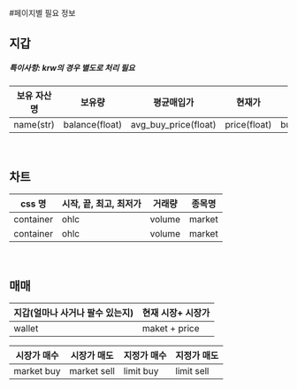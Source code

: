 #페이지별 필요 정보

## 지갑

##### 특이사항: krw의 경우 별도로 처리 필요

| 보유 자산명 | 보유량         | 평균매입가           | 현재가       | 매수금액         |
| ----------- | -------------- | -------------------- | ------------ | ---------------- |
| name(str)   | balance(float) | avg_buy_price(float) | price(float) | buy_price(float) |

<br>

## 차트

| css 명    | 시작, 끝, 최고, 최저가 | 거래량 | 종목명 |
| --------- | ---------------------- | ------ | ------ |
| container | ohlc                   | volume | market |
| container | ohlc                   | volume | market |

<br>

## 매매

| 지갑(얼마나 사거나 팔수 있는지) | 현재 시장+ 시장가 |
| ------------------------------- | ----------------- |
| wallet                          | maket + price     |

| 시장가 매수 | 시장가 매도 | 지정가 매수 | 지정가 매도 |
| ----------- | ----------- | ----------- | ----------- |
| market buy  | market sell | limit buy   | limit sell  |
